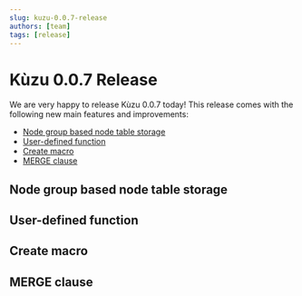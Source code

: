 ```yaml
---
slug: kuzu-0.0.7-release
authors: [team]
tags: [release]
---
```


# Kùzu 0.0.7 Release
We are very happy to release Kùzu 0.0.7 today! This release comes with the following new main features and improvements: 
- [Node group based node table storage](2023-08-16-kuzu-v-0.0.7.md#data-ingestion-improvements)
- [User-defined function](2023-08-16-kuzu-v-0.0.7.md#new-cypher-features)
- [Create macro](2023-08-16-kuzu-v-0.0.7.md#new-data-types)
- [MERGE clause](2023-08-16-kuzu-v-0.0.7.md#client-apis)
<!--truncate-->

## Node group based node table storage

## User-defined function

## Create macro

## MERGE clause
